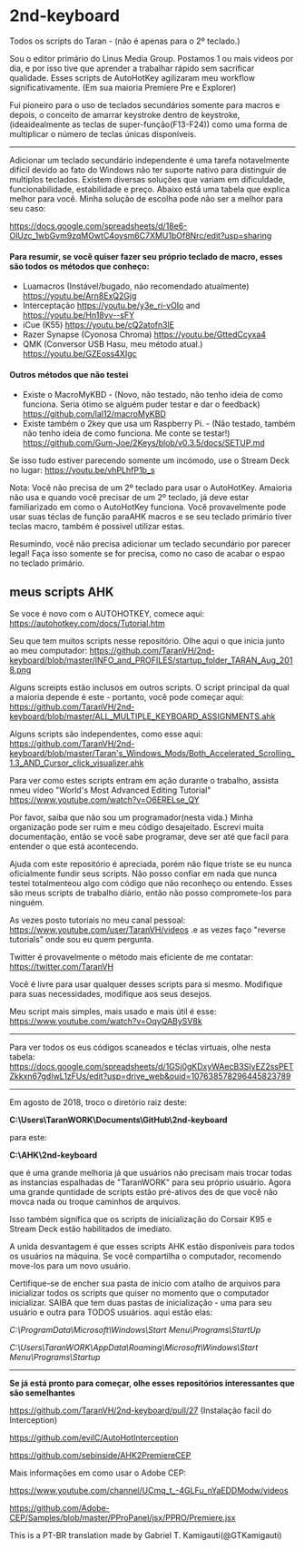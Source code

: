 # 2nd-keyboard
Todos os scripts do Taran - (não é apenas para o 2º teclado.)

Sou o editor primário do Linus Media Group. Postamos 1 ou mais videos por dia, e por isso tive que aprender a trabalhar rápido sem sacrificar qualidade.
Esses scripts de AutoHotKey agilizaram meu workflow significativamente. (Em sua maioria Premiere Pre e Explorer)

Fui pioneiro para o uso de teclados secundários somente para macros e depois, o conceito de amarrar keystroke dentro de keystroke, (ideaidealmente as teclas de super-função(F13-F24)) como uma forma de multiplicar o número de teclas únicas disponíveis.

------------

Adicionar um teclado secundário independente é uma tarefa notavelmente dificil devido ao fato do Windows não ter suporte nativo para distinguir de multiplos teclados. Existem diversas soluções que variam em dificuldade, funcionabilidade, estabilidade e preço. Abaixo está uma tabela que explica melhor para você. Minha solução de escolha pode não ser a melhor para seu caso:

https://docs.google.com/spreadsheets/d/18e6-OlUzc_1wbGvm9zqMOwtC4oysm6C7XMU1bOf8Nrc/edit?usp=sharing


#### Para resumir, se você quiser fazer seu próprio teclado de macro, esses são todos os métodos que conheço:
- Luamacros (Instável/bugado, não recomendado atualmente) https://youtu.be/Arn8ExQ2Gjg
- Interceptação https://youtu.be/y3e_ri-vOIo and https://youtu.be/Hn18vv--sFY
- iCue (K55) https://youtu.be/cQ2atofn3lE
- Razer Synapse (Cyonosa Chroma) https://youtu.be/GttedCcyxa4
- QMK (Conversor USB Hasu, meu método atual.) https://youtu.be/GZEoss4XIgc

#### Outros métodos que não testei
- Existe o MacroMyKBD - (Novo, não testado, não tenho ideia de como funciona. Seria ótimo se alguém puder testar e dar o feedback)  https://github.com/lal12/macroMyKBD
- Existe também o 2key que usa um Raspberry Pi. - (Não testado, também não tenho ideia de como funciona. Me conte se testar!) https://github.com/Gum-Joe/2Keys/blob/v0.3.5/docs/SETUP.md

Se isso tudo estiver parecendo somente um incómodo, use o Stream Deck no lugar: https://youtu.be/vhPLhfP1b_s

Nota: Você não precisa de um 2º teclado para usar o AutoHotKey. Amaioria não usa e quando você precisar de um 2º teclado, já deve estar familiarizado em como o AutoHotKey funciona. Você provavelmente pode usar suas téclas de função paraAHK macros e se seu teclado primário tiver teclas macro, também é possivel utilizar estas.

Resumindo, você não precisa adicionar um teclado secundário por parecer legal! Faça isso somente se for precisa, como no caso de acabar o espao no teclado primário.

## meus scripts AHK 

Se voce é novo com o AUTOHOTKEY, comece aqui:
https://autohotkey.com/docs/Tutorial.htm

Seu que tem muitos scripts nesse repositório. Olhe aqui o que inicia junto ao meu computador:
https://github.com/TaranVH/2nd-keyboard/blob/master/INFO_and_PROFILES/startup_folder_TARAN_Aug_2018.png

Alguns screipts estão inclusos em outros scripts. O script principal da qual a maioria depende é este - portanto, você pode começar aqui: https://github.com/TaranVH/2nd-keyboard/blob/master/ALL_MULTIPLE_KEYBOARD_ASSIGNMENTS.ahk

Alguns scripts são independentes, como esse aqui: https://github.com/TaranVH/2nd-keyboard/blob/master/Taran's_Windows_Mods/Both_Accelerated_Scrolling_1.3_AND_Cursor_click_visualizer.ahk

Para ver como estes scripts entram em ação durante o trabalho, assista nmeu vídeo "World's Most Advanced Editing Tutorial" https://www.youtube.com/watch?v=O6ERELse_QY

Por favor, saiba que não sou um programador(nesta vida.) Minha organização pode ser ruim e meu código desajeitado. Escrevi muita documentação, então se você sabe programar, deve ser até que facil para entender o que está acontecendo.

Ajuda com este repositório é apreciada, porém não fique triste se eu nunca oficialmente fundir seus scripts. Não posso confiar em nada que nunca testei totalmenteou algo com código que não reconheço ou entendo. Esses são meus scripts de trabalho diário, então não posso compromete-los para ninguém.

As vezes posto tutoriais no meu canal pessoal: https://www.youtube.com/user/TaranVH/videos .e as vezes faço "reverse tutorials" onde sou eu quem pergunta.

Twitter é provavelmente o método mais eficiente de me contatar: https://twitter.com/TaranVH

Você é livre para usar qualquer desses scripts para si mesmo. Modifique para suas necessidades, modifique aos seus desejos.

Meu script mais simples, mais usado e mais útil é esse: https://www.youtube.com/watch?v=OqyQABySV8k

-----

Para ver todos os eus códigos scaneados e téclas virtuais, olhe nesta tabela: https://docs.google.com/spreadsheets/d/1GSj0gKDxyWAecB3SIyEZ2ssPETZkkxn67gdIwL1zFUs/edit?usp=drive_web&ouid=107638578296445823789

-----

Em agosto de 2018, troco o diretório raiz deste:

**C:\Users\TaranWORK\Documents\GitHub\2nd-keyboard**

para este:

**C:\AHK\2nd-keyboard**

que é uma grande melhoria já que usuários não precisam mais trocar todas as instancias espalhadas de "TaranWORK" para seu próprio usuário. Agora uma grande quntidade de scripts estão pré-ativos des de que você não movca nada ou troque caminhos de arquivos.

Isso também significa que os scripts de inicialização do Corsair K95 e Stream Deck estão habilitados de imediato.

A unida desvantagem é que esses scripts AHK estão disponíveis para todos os usuários na máquina. Se você compartilha o computador, recomendo move-los para um novo usuário.

Certifique-se de encher sua pasta de inicio com atalho de arquivos para inicializar todos os scripts que quiser no momento que o computador inicializar. SAIBA que tem duas pastas de inicialização - uma para seu usuário e outra para TODOS usuários. aqui estão elas:

*C:\ProgramData\Microsoft\Windows\Start Menu\Programs\StartUp*

*C:\Users\TaranWORK\AppData\Roaming\Microsoft\Windows\Start Menu\Programs\Startup*

---

**Se já está pronto para começar, olhe esses repositórios interessantes que são semelhantes**

https://github.com/TaranVH/2nd-keyboard/pull/27 (Instalação facil do Interception)

https://github.com/evilC/AutoHotInterception

https://github.com/sebinside/AHK2PremiereCEP

Mais informações em como usar o Adobe CEP:

https://www.youtube.com/channel/UCmq_t_-4GLFu_nYaEDDModw/videos

https://github.com/Adobe-CEP/Samples/blob/master/PProPanel/jsx/PPRO/Premiere.jsx

This is a PT-BR translation made by Gabriel T. Kamigauti(@GTKamigauti)
